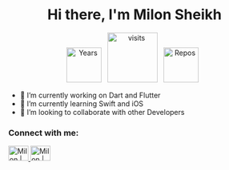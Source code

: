 
<h1 align="center"> Hi there, I'm Milon Sheikh</h1>

<p align="center">
<a target="_blank" href="https://github.com/milonsheikh88">
<img src="https://badges.pufler.dev/years/milonsheikh88" alt="Years" width="70" /></a>&nbsp;&nbsp;
<a target="_blank" href="https://github.com/milonsheikh88">
<img src="https://badges.pufler.dev/visits/puf17640/git-badges" alt="visits" width="100" /></a>&nbsp;&nbsp;
<a target="_blank" href="https://github.com/milonsheikh88">
<img src="https://badges.pufler.dev/repos/milonsheikh88" alt="Repos" width="70" /></a>&nbsp;&nbsp;
</p>



- 🔭 I’m currently working on Dart and Flutter
- 🌱 I’m currently learning Swift and iOS
- 👯 I’m looking to collaborate with other Developers

### Connect with me:
<p align="left">
  
<a href="https://twitter.com/M_Sheikh007/" target="_blank">
<img alt="Milon | Twitter" src="https://cdn.jsdelivr.net/npm/simple-icons@v3/icons/twitter.svg"
width="40" height="30"/> 
</a> 
                      
<a href="https://www.linkedin.com/in/milon-sheikh-007/" target="_blank">
<img alt="Milon | Linkedin" src="https://cdn.jsdelivr.net/npm/simple-icons@v3/icons/linkedin.svg"
width="40" height="30"/> 
</a> 
</p>
